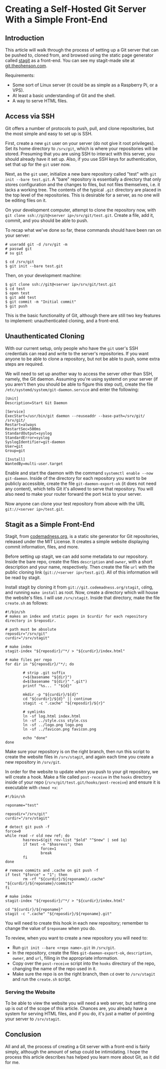 # Creating a Self-Hosted Git Server With a Simple Front-End 

## Introduction

This article will walk through the process of setting up a Git server that can be pushed to, cloned from, and browsed using the static page generator called [stagit](https://codemadness.org/stagit.html) as a front-end.
You can see my stagit-made site at [git.theohenson.com](https://git.theohenson.com).

Requirements:
* Some sort of Linux server (it could be as simple as a Raspberry Pi, or a VPS).
* At least a basic understanding of Git and the shell.
* A way to serve HTML files.

## Access via SSH

Git offers a number of protocols to push, pull, and clone repositories, but the most simple and easy to set up is SSH.

First, create a new `git` user on your server (do not give it root privileges).
Set its home directory to `/srv/git`, which is where your repositories will be stored.
Presuming that you are using SSH to interact with this server, you should already have it set up.
Also, if you use SSH keys for authentication, set that up for the `git` user now.

Next, as the `git` user, initialize a new bare repository called "test" with `git init --bare test.git`.
A "bare" repository is essentially a directory that only stores configuration and the changes to files, but not files themselves, i.e. it lacks a working tree.
The contents of the typical `.git` directory are placed in the top level of the repositories.
This is desirable for a server, as no one will be editing files on it.

On your development computer, attempt to clone the repository now, with `git clone ssh://git@<server ip>/srv/git/test.git`.
Create a file, add it, commit, and you should be able to push.

To recap what we've done so far, these commands should have been ran on your server:

```
# useradd git -d /srv/git -m
# passwd git
# su git

$ cd /srv/git
$ git init --bare test.git
```

Then, on your development machine:

```
$ git clone ssh://git@<server ip>/srv/git/test.git
$ cd test
$ open test
$ git add test
$ git commit -m "Initial commit"
$ git push
```

This is the basic functionality of Git, although there are still two key features to implement: unauthenticated cloning, and a front-end.

## Unauthenticated Cloning

With our current setup, only people who have the `git` user's SSH credentials can read and write to the server's repositories.
If you want anyone to be able to clone a repository, but not be able to push, some extra steps are required.

We will need to set up another way to access the server other than SSH, namely, the Git daemon.
Assuming you're using systemd on your server (if you aren't then you should be able to figure this step out), create the file `/etc/systemd/system/git-daemon.service` and enter the following:

```
[Unit]
Description=Start Git Daemon

[Service]
ExecStart=/usr/bin/git daemon --reuseaddr --base-path=/srv/git/ /srv/git/
Restart=always
RestartSec=500ms
StandardOutput=syslog
StandardError=syslog
SyslogIdentifier=git-daemon
User=git
Group=git

[Install]
WantedBy=multi-user.target
```

Enable and start the daemon with the command `systemctl enable --now git-daemon`.
Inside of the directory for each repository you want to be publicly accessible, create the file `git-daemon-export-ok` (it does not need any content), which tells Git it's allowed to serve that repository.
You will also need to make your router forward the port `9418` to your server.

Now anyone can clone your test repository from above with the URL `git://<server ip>/test.git`.

## Stagit as a Simple Front-End

Stagit, from [codemadness.org](https://codemadness.org/stagit.html), is a static site generator for Git repositories, released under the MIT License.
It creates a simple website displaying commit information, files, and more.

Before setting up stagit, we can add some metadata to our repository. Inside the bare repo, create the files `description` and `owner`, with a short description and your name, respectively.
Then create the file `url` with the public cloning link (`git://<server ip>/test.git`). All of this information will be read by stagit.

Install stagit by cloning it from `git://git.codemadness.org/stagit`, `cd`ing, and running `make install` as root.
Now, create a directory which will house the website's files. I will use `/srv/stagit`.
Inside that directory, make the file `create.sh` as follows:

```
#!/bin/sh
# makes an index and static pages in $curdir for each repository directory in $reposdir.

# path must be absolute
reposdir="/srv/git"
curdir="/srv/stagit"

# make index
stagit-index "${reposdir}/"*/ > "${curdir}/index.html"

# make files per repo
for dir in "${reposdir}/"*/; do

        # strip .git suffix
        r=$(basename "${dir}")
        d=$(basename "${dir}" ".git")
        printf "%s... " "${d}"

        mkdir -p "${curdir}/${d}"
        cd "${curdir}/${d}" || continue
        stagit -c ".cache" "${reposdir}/${r}"

        # symlinks
        ln -sf log.html index.html
        ln -sf ../style.css style.css
        ln -sf ../logo.png logo.png
        ln -sf ../favicon.png favicon.png

        echo "done"
done
```

Make sure your repository is on the right branch, then run this script to create the website files in `/srv/stagit`, and again each time you create a new repository in `/srv/git`.

In order for the website to update when you push to your git repository, we will create a hook.
Make a file called `post-receive` in the `hooks` directory inside of your repo (`/srv/git/test.git/hooks/post-receive`) and ensure it is executable with `chmod +x`:

```
#!/bin/sh

reponame="test"

reposdir="/srv/git"
curdir="/srv/stagit"

# detect git push -f
force=0
while read -r old new ref; do
        hasrevs=$(git rev-list "$old" "^$new" | sed 1q)
        if test -n "$hasrevs"; then
                force=1
                break
        fi
done

# remove commits and .cache on git push -f
if test "$force" = "1"; then
        rm -rf "${curdir}/${reponame}/.cache" "${curdir}/${reponame}/commits"
fi

# make index
stagit-index "${reposdir}/"*/ > "${curdir}/index.html"

cd "${curdir}/${reponame}"
stagit -c ".cache" "${reposdir}/${reponame}.git"
```

You will need to create this hook in each new repository; remember to change the value of `$reponame` when you do.

To review, when you want to create a new repository you will need to:
* Run `git init --bare <repo name>.git` in `/srv/git`.
* In the repository, create the files `git-daemon-export-ok`, `description`, `owner`, and `url`, filling in the appropriate information.
* Copy over the `post-receive` script into the `hooks` directory of the repo, changing the name of the repo used in it.
* Make sure the repo is on the right branch, then `cd` over to `/srv/stagit` and run the `create.sh` script.

### Serving the Website

To be able to view the website you will need a web server, but setting one up is out of the scope of this article.
Chances are, you already have a system for serving HTML files, and if you do, it's just a matter of pointing your server to `/srv/stagit`.

## Conclusion

All and all, the process of creating a Git server with a front-end is fairly simply, although the amount of setup could be intimidating.
I hope the process this article describes has helped you learn more about Git, as it did for me.


